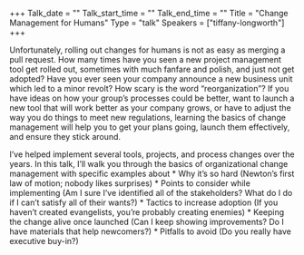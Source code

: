 +++
Talk_date = ""
Talk_start_time = ""
Talk_end_time = ""
Title = "Change Management for Humans"
Type = "talk"
Speakers = ["tiffany-longworth"]
+++

Unfortunately, rolling out changes for humans is not as easy as merging a pull request. How many times have you seen a new project management tool get rolled out, sometimes with much fanfare and polish, and just not get adopted? Have you ever seen your company announce a new business unit which led to a minor revolt? How scary is the word “reorganization”? If you have ideas on how your group’s processes could be better, want to launch a new tool that will work better as your company grows, or have to adjust the way you do things to meet new regulations, learning the basics of change management will help you to get your plans going, launch them effectively, and ensure they stick around.

I’ve helped implement several tools, projects, and process changes over the years. In this talk, I’ll walk you through the basics of organizational change management with specific examples about * Why it’s so hard (Newton’s first law of motion; nobody likes surprises) * Points to consider while implementing (Am I sure I’ve identified all of the stakeholders? What do I do if I can’t satisfy all of their wants?) * Tactics to increase adoption (If you haven’t created evangelists, you’re probably creating enemies) * Keeping the change alive once launched (Can I keep showing improvements? Do I have materials that help newcomers?) * Pitfalls to avoid (Do you really have executive buy-in?)
